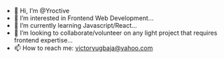 - 👋 Hi, I’m @Yroctive
- 👀 I’m interested in Frontend Web Development...
- 🌱 I’m currently learning Javascript/React...
- 💞️ I’m looking to collaborate/volunteer on any light project that requires frontend expertise...
- 📫 How to reach me: victoryugbaja@yahoo.com

<!---
Yroctive/Yroctive is a ✨ special ✨ repository because its `README.md` (this file) appears on your GitHub profile.
You can click the Preview link to take a look at your changes.
--->
